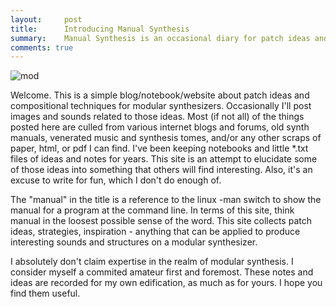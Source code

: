 ```yaml
---
layout:     post
title:      Introducing Manual Synthesis
summary:    Manual Synthesis is an occasional diary for patch ideas and modular synthesis techniques. 
comments: true
---
```

<img src="{{ site.baseurl }}/images/mod9.jpg" alt="mod" class="avatar" />

Welcome. This is a simple blog/notebook/website about patch ideas and compositional techniques for modular synthesizers. Occasionally I'll post images and sounds related to those ideas. Most (if not all) of the things posted here are culled from various internet blogs and forums, old synth manuals, venerated music and synthesis tomes, and/or any other scraps of paper, html, or pdf I can find. I've been keeping notebooks and little *.txt files of ideas and notes for years. This site is an attempt to elucidate some of those ideas into something that others will find interesting. Also, it's an excuse to write for fun, which I don't do enough of. 

The "manual" in the title is a reference to the linux -man switch to show the manual for a program at the command line. In terms of this site, think manual in the loosest possible sense of the word. This site collects patch ideas, strategies, inspiration - anything that can be applied to produce interesting sounds and structures on a modular synthesizer.

I absolutely don't claim expertise in the realm of modular synthesis. I consider myself a commited amateur first and foremost. These notes and ideas are recorded for my own edification, as much as for yours. I hope you find them useful.

